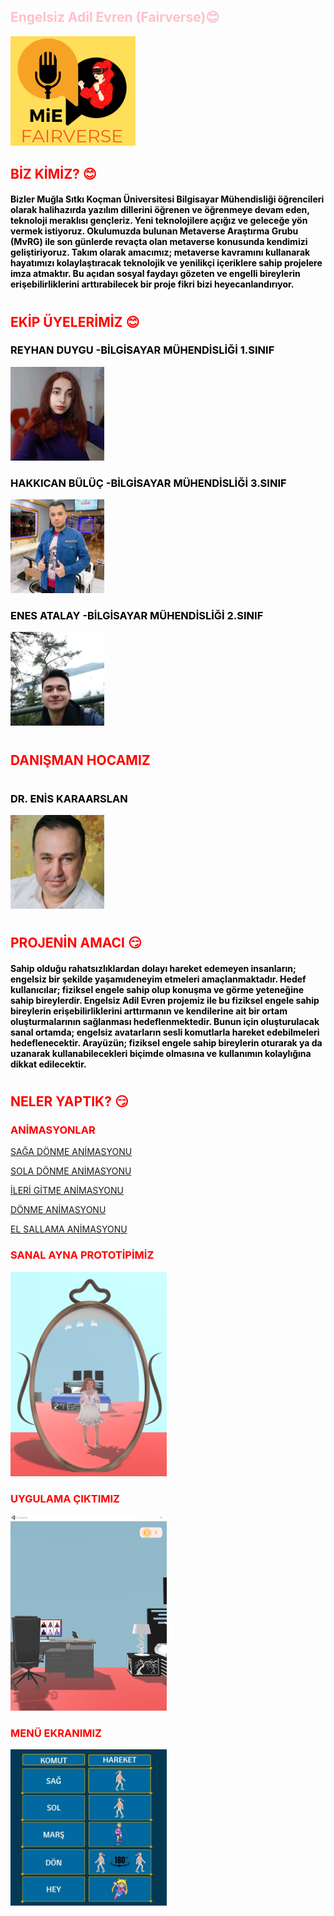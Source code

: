## <font color="pink">Engelsiz Adil Evren (Fairverse):blush:
<img src="source/MiE logo.png" width="200">


## <font color="RED"> BİZ KİMİZ? :blush:



#### <font color= "BLACK" > Bizler Muğla Sıtkı Koçman Üniversitesi Bilgisayar Mühendisliği öğrencileri olarak halihazırda yazılım dillerini öğrenen ve öğrenmeye devam eden, teknoloji meraklısı gençleriz. Yeni teknolojilere açığız ve geleceğe yön vermek istiyoruz. Okulumuzda bulunan Metaverse Araştırma Grubu (MvRG) ile son günlerde revaçta olan metaverse konusunda kendimizi geliştiriyoruz. Takım olarak amacımız; metaverse kavramını kullanarak hayatımızı kolaylaştıracak teknolojik ve yenilikçi içeriklere sahip projelere imza atmaktır. Bu açıdan sosyal faydayı gözeten ve engelli bireylerin erişebilirliklerini arttırabilecek bir proje fikri bizi heyecanlandırıyor.

#

## <font color="RED"> EKİP ÜYELERİMİZ :blush:


###  <font color="black"> REYHAN DUYGU -BİLGİSAYAR MÜHENDİSLİĞİ 1.SINIF       
<img src="source/fotoğrafım.jpg" width="150">

###  <font color="black"> HAKKICAN BÜLÜÇ -BİLGİSAYAR MÜHENDİSLİĞİ 3.SINIF       
<img src="source/hakkı.jpg" width="150">

###  <font color="black"> ENES ATALAY -BİLGİSAYAR MÜHENDİSLİĞİ 2.SINIF        
<img src="source/enes.jpg" width="150">

#
## <font color="red"> DANIŞMAN HOCAMIZ
#
### <font color="black"> DR. ENİS KARAARSLAN
<img src="source/enishoca.jpg" width="150">

#

## <font color= "RED"> PROJENİN AMACI :smirk:
#### <font color="black">Sahip olduğu rahatsızlıklardan dolayı hareket edemeyen insanların; engelsiz bir şekilde yaşamıdeneyim etmeleri amaçlanmaktadır. Hedef kullanıcılar; fiziksel engele sahip olup konuşma ve görme yeteneğine sahip bireylerdir. Engelsiz Adil Evren projemiz ile bu fiziksel engele sahip bireylerin erişebilirliklerini arttırmanın ve kendilerine ait bir ortam oluşturmalarının sağlanması hedeflenmektedir. Bunun için oluşturulacak sanal ortamda; engelsiz avatarların sesli komutlarla hareket edebilmeleri hedeflenecektir. Arayüzün; fiziksel engele sahip bireylerin oturarak ya da uzanarak kullanabilecekleri biçimde olmasına ve kullanımın kolaylığına dikkat edilecektir. 

#
## <font color= "RED"> NELER YAPTIK? :smirk:



### <font color= "RED"> ANİMASYONLAR

[SAĞA DÖNME ANİMASYONU](https://youtu.be/0h8hvZsVoZ8 "Sağa dönme animasyonu")

[SOLA DÖNME ANİMASYONU](https://youtu.be/IZbs8mHMog4 "Sola dönme animasyonu")

[İLERİ GİTME ANİMASYONU](https://youtu.be/_WZcwKDqFUA "İleri gitme animasyonu")

[DÖNME ANİMASYONU](https://youtu.be/NYCwgUyq0I8 "Dönme animasyonu")

[EL SALLAMA ANİMASYONU](https://youtu.be/kql0C48YUuI "El sallama animasyonu")

### SANAL AYNA PROTOTİPİMİZ
<img src="source/MiE ayna.png" width="250">

### UYGULAMA ÇIKTIMIZ
<img src="source/mie-pc.png" width="250">

### MENÜ EKRANIMIZ
<img src="source/menü.jpg" width="250">
